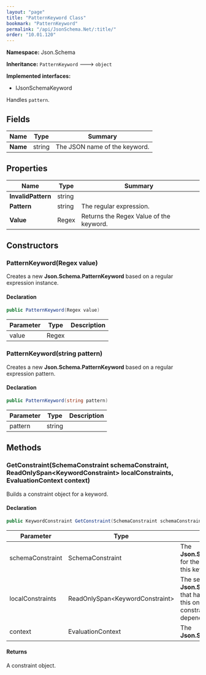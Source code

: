 ```yaml
---
layout: "page"
title: "PatternKeyword Class"
bookmark: "PatternKeyword"
permalink: "/api/JsonSchema.Net/:title/"
order: "10.01.120"
---
```

**Namespace:** Json.Schema

**Inheritance:**
`PatternKeyword`
 🡒 
`object`

**Implemented interfaces:**

- IJsonSchemaKeyword

Handles `pattern`.

## Fields

| Name | Type | Summary |
|---|---|---|
| **Name** | string | The JSON name of the keyword. |

## Properties

| Name | Type | Summary |
|---|---|---|
| **InvalidPattern** | string |  |
| **Pattern** | string | The regular expression. |
| **Value** | Regex | Returns the Regex Value of the keyword. |

## Constructors

### PatternKeyword(Regex value)

Creates a new **Json.Schema.PatternKeyword** based on a regular expression instance.

#### Declaration

```c#
public PatternKeyword(Regex value)
```

| Parameter | Type | Description |
|---|---|---|
| value | Regex |  |


### PatternKeyword(string pattern)

Creates a new **Json.Schema.PatternKeyword** based on a regular expression pattern.

#### Declaration

```c#
public PatternKeyword(string pattern)
```

| Parameter | Type | Description |
|---|---|---|
| pattern | string |  |


## Methods

### GetConstraint(SchemaConstraint schemaConstraint, ReadOnlySpan\<KeywordConstraint\> localConstraints, EvaluationContext context)

Builds a constraint object for a keyword.

#### Declaration

```c#
public KeywordConstraint GetConstraint(SchemaConstraint schemaConstraint, ReadOnlySpan<KeywordConstraint> localConstraints, EvaluationContext context)
```

| Parameter | Type | Description |
|---|---|---|
| schemaConstraint | SchemaConstraint | The **Json.Schema.SchemaConstraint** for the schema object that houses this keyword. |
| localConstraints | ReadOnlySpan\<KeywordConstraint\> | The set of other **Json.Schema.KeywordConstraint**s that have been processed prior to this one.     Will contain the constraints for keyword dependencies. |
| context | EvaluationContext | The **Json.Schema.EvaluationContext**. |


#### Returns

A constraint object.


